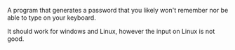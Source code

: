 A program that generates a password that you likely won't remember nor be able to type on your keyboard. 

It should work for windows and Linux, however the input on Linux is not good.
